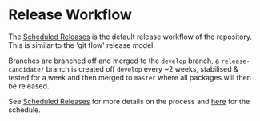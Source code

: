 # Release Workflow

The [Scheduled Releases](https://product-fabric.atlassian.net/wiki/spaces/AFP/pages/986055983) is the default release workflow of the repository. This is similar to the 'git flow' release model.

Branches are branched off and merged to the `develop` branch, a `release-candidate/` branch is created off `develop` every ~2 weeks, stabilised & tested for a week and then merged to `master` where all packages will then be released.

See [Scheduled Releases](https://product-fabric.atlassian.net/wiki/spaces/AFP/pages/986055983) for more details on the process and [here](https://product-fabric.atlassian.net/secure/Roadmap.jspa?projectKey=FABDODGEM&rapidView=386) for the schedule.
